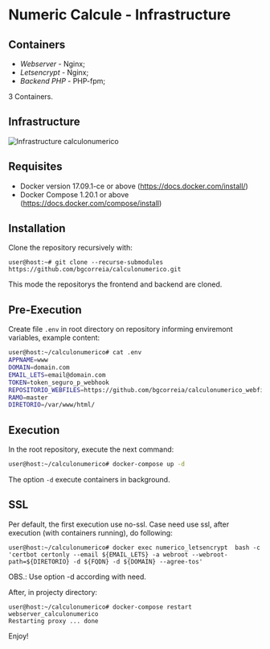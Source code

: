# Numeric Calcule - Infrastructure

## Containers

- *Webserver* - Nginx;
- *Letsencrypt* - Nginx;
- *Backend PHP* - PHP-fpm;

3 Containers.

## Infrastructure

![Infrastructure calculonumerico](build/images/infra-calculonumerico.png)

## Requisites

- Docker version 17.09.1-ce or above (https://docs.docker.com/install/)
- Docker Compose 1.20.1 or above (https://docs.docker.com/compose/install)

## Installation

Clone the repository recursively with:
```
user@host:~# git clone --recurse-submodules https://github.com/bgcorreia/calculonumerico.git
```
This mode the repositorys the frontend and backend are cloned.


## Pre-Execution

Create file `.env` in root directory on repository informing enviremont variables, example content:

```bash
user@host:~/calculonumerico# cat .env
APPNAME=www
DOMAIN=domain.com
EMAIL_LETS=email@domain.com
TOKEN=token_seguro_p_webhook
REPOSITORIO_WEBFILES=https://github.com/bgcorreia/calculonumerico_webfiles.git
RAMO=master
DIRETORIO=/var/www/html/
```

## Execution

In the root repository, execute the next command:

```bash
user@host:~/calculonumerico# docker-compose up -d
```
The option `-d` execute containers in background.

## SSL

Per default, the first execution use no-ssl. Case need use ssl, after execution (with containers running), do following:

```
user@host:~/calculonumerico# docker exec numerico_letsencrypt  bash -c 'certbot certonly --email ${EMAIL_LETS} -a webroot --webroot-path=${DIRETORIO} -d ${FQDN} -d ${DOMAIN} --agree-tos'
```

OBS.: Use option -d according with need.

After, in projecty directory:

```
user@host:~/calculonumerico# docker-compose restart webserver_calculonumerico
Restarting proxy ... done
```

Enjoy!
